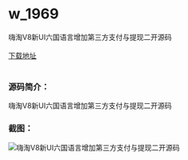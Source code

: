 # w_1969
嗨淘V8新UI六国语言增加第三方支付与提现二开源码
<br/></br>
[下载地址](https://www.uuid2.com/1969.html "下载地址")
<br/></br>
<h3>源码简介：</h3>
<p>嗨淘V8新UI六国语言增加第三方支付与提现二开源码<p>
<h3>截图：</h3>
<img src="https://www.uuid2.com/wp-content/uploads/img/202202/61f162c454.gif" alt="嗨淘V8新UI六国语言增加第三方支付与提现二开源码">
